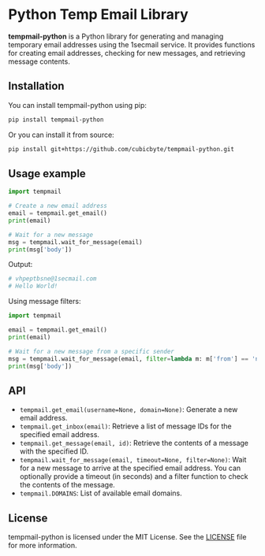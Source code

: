 # Python Temp Email Library
**tempmail-python** is a Python library for generating and managing temporary email addresses using the 1secmail service. It provides functions for creating email addresses, checking for new messages, and retrieving message contents.

## Installation
You can install tempmail-python using pip:
```bash
pip install tempmail-python
```

Or you can install it from source:
```bash
pip install git+https://github.com/cubicbyte/tempmail-python.git
```

## Usage example

```python
import tempmail

# Create a new email address
email = tempmail.get_email()
print(email)

# Wait for a new message
msg = tempmail.wait_for_message(email)
print(msg['body'])

```
Output:
```python
# vhpeptbsne@1secmail.com
# Hello World!
```

Using message filters:
```python
import tempmail

email = tempmail.get_email()
print(email)

# Wait for a new message from a specific sender
msg = tempmail.wait_for_message(email, filter=lambda m: m['from'] == 'no-reply@example.com')
print(msg['body'])
```

## API

- `tempmail.get_email(username=None, domain=None)`: Generate a new email address.
- `tempmail.get_inbox(email)`: Retrieve a list of message IDs for the specified email address.
- `tempmail.get_message(email, id)`: Retrieve the contents of a message with the specified ID.
- `tempmail.wait_for_message(email, timeout=None, filter=None)`: Wait for a new message to arrive at the specified email address. You can optionally provide a timeout (in seconds) and a filter function to check the contents of the message.
- `tempmail.DOMAINS`: List of available email domains.

## License
tempmail-python is licensed under the MIT License. See the [LICENSE](LICENSE) file for more information.
